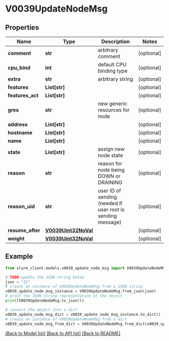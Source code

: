 # V0039UpdateNodeMsg


## Properties

Name | Type | Description | Notes
------------ | ------------- | ------------- | -------------
**comment** | **str** | arbitrary comment | [optional] 
**cpu_bind** | **int** | default CPU binding type | [optional] 
**extra** | **str** | arbitrary string | [optional] 
**features** | **List[str]** |  | [optional] 
**features_act** | **List[str]** |  | [optional] 
**gres** | **str** | new generic resources for node | [optional] 
**address** | **List[str]** |  | [optional] 
**hostname** | **List[str]** |  | [optional] 
**name** | **List[str]** |  | [optional] 
**state** | **List[str]** | assign new node state | [optional] 
**reason** | **str** | reason for node being DOWN or DRAINING | [optional] 
**reason_uid** | **str** | user ID of sending (needed if user root is sending message) | [optional] 
**resume_after** | [**V0039Uint32NoVal**](V0039Uint32NoVal.md) |  | [optional] 
**weight** | [**V0039Uint32NoVal**](V0039Uint32NoVal.md) |  | [optional] 

## Example

```python
from slurm_client.models.v0039_update_node_msg import V0039UpdateNodeMsg

# TODO update the JSON string below
json = "{}"
# create an instance of V0039UpdateNodeMsg from a JSON string
v0039_update_node_msg_instance = V0039UpdateNodeMsg.from_json(json)
# print the JSON string representation of the object
print(V0039UpdateNodeMsg.to_json())

# convert the object into a dict
v0039_update_node_msg_dict = v0039_update_node_msg_instance.to_dict()
# create an instance of V0039UpdateNodeMsg from a dict
v0039_update_node_msg_from_dict = V0039UpdateNodeMsg.from_dict(v0039_update_node_msg_dict)
```
[[Back to Model list]](../README.md#documentation-for-models) [[Back to API list]](../README.md#documentation-for-api-endpoints) [[Back to README]](../README.md)


